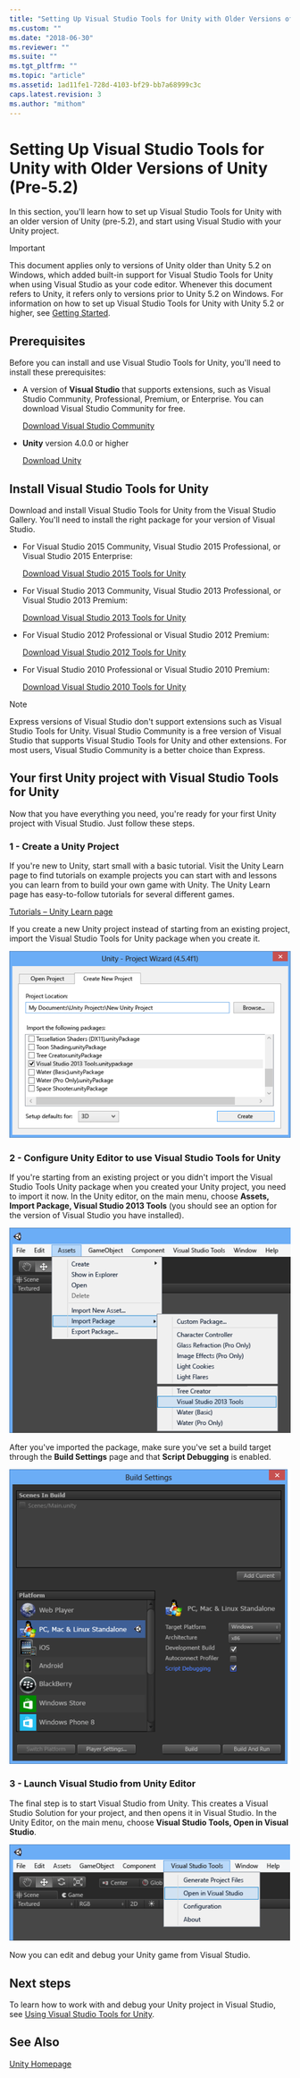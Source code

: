 ```yaml
---
title: "Setting Up Visual Studio Tools for Unity with Older Versions of Unity (Pre-5.2) | Microsoft Docs"
ms.custom: ""
ms.date: "2018-06-30"
ms.reviewer: ""
ms.suite: ""
ms.tgt_pltfrm: ""
ms.topic: "article"
ms.assetid: 1ad11fe1-728d-4103-bf29-bb7a68999c3c
caps.latest.revision: 3
ms.author: "mithom"
---
```

# Setting Up Visual Studio Tools for Unity with Older Versions of Unity (Pre-5.2)
In this section, you'll learn how to set up Visual Studio Tools for Unity with an older version of Unity (pre-5.2), and start using Visual Studio with your Unity project.  
  
> [!IMPORTANT]
>  This document applies only to versions of Unity older than Unity 5.2 on Windows, which added built-in support for Visual Studio Tools for Unity when using Visual Studio as your code editor. Whenever this document refers to Unity, it refers only to versions prior to Unity 5.2 on Windows. For information on how to set up Visual Studio Tools for Unity with Unity 5.2 or higher, see [Getting Started](../cross-platform/getting-started-with-visual-studio-tools-for-unity.md).  
  
## Prerequisites  
 Before you can install and use Visual Studio Tools for Unity, you'll need to install these prerequisites:  
  
-   A version of **Visual Studio** that supports extensions, such as Visual Studio Community, Professional, Premium, or Enterprise. You can download Visual Studio Community for free.  
  
     [Download Visual Studio Community](http://www.visualstudio.com/downloads/download-visual-studio-vs)  
  
-   **Unity** version 4.0.0 or higher  
  
     [Download Unity](https://unity3d.com/get-unity/download)  
  
## Install Visual Studio Tools for Unity  
 Download and install Visual Studio Tools for Unity from the Visual Studio Gallery. You'll need to install the right package for your version of Visual Studio.  
  
-   For Visual Studio 2015 Community, Visual Studio 2015 Professional, or Visual Studio 2015 Enterprise:  
  
     [Download Visual Studio 2015 Tools for Unity](https://visualstudiogallery.msdn.microsoft.com/8d26236e-4a64-4d64-8486-7df95156aba9)  
  
-   For Visual Studio 2013 Community, Visual Studio 2013 Professional, or Visual Studio 2013 Premium:  
  
     [Download Visual Studio 2013 Tools for Unity](https://visualstudiogallery.msdn.microsoft.com/20b80b8c-659b-45ef-96c1-437828fe7cf2)  
  
-   For Visual Studio 2012 Professional or Visual Studio 2012 Premium:  
  
     [Download Visual Studio 2012 Tools for Unity](https://visualstudiogallery.msdn.microsoft.com/7ab11d2a-f413-4ed6-b3de-ff1d05157714)  
  
-   For Visual Studio 2010 Professional or Visual Studio 2010 Premium:  
  
     [Download Visual Studio 2010 Tools for Unity](https://visualstudiogallery.msdn.microsoft.com/6e536faa-ce73-494a-a746-6a14753015f1)  
  
> [!NOTE]
>  Express versions of Visual Studio don't support extensions such as Visual Studio Tools for Unity. Visual Studio Community is a free version of Visual Studio that supports Visual Studio Tools for Unity and other extensions. For most users, Visual Studio Community is a better choice than Express.  
  
## Your first Unity project with Visual Studio Tools for Unity  
 Now that you have everything you need, you're ready for your first Unity project with Visual Studio. Just follow these steps.  
  
### 1 - Create a Unity Project  
 If you're new to Unity, start small with a basic tutorial. Visit the Unity Learn page to find tutorials on example projects you can start with and lessons you can learn from to build your own game with Unity. The Unity Learn page has easy-to-follow tutorials for several different games.  
  
 [Tutorials – Unity Learn page](http://unity3d.com/learn/tutorials/modules)  
  
 If you create a new Unity project instead of starting from an existing project, import the Visual Studio Tools for Unity package when you create it.  
  
 ![Create a new Unity project with the VSTU package.](../misc/media/vstu-configure-unity-import-vstu-new.png "vstu_configure_unity_import_vstu_new")  
  
### 2 - Configure Unity Editor to use Visual Studio Tools for Unity  
 If you're starting from an existing project or you didn't import the Visual Studio Tools Unity package when you created your Unity project, you need to import it now. In the Unity editor, on the main menu, choose **Assets, Import Package, Visual Studio 2013 Tools** (you should see an option for the version of Visual Studio you have installed).  
  
 ![Import the VSTU package into your Unity project.](../cross-platform/media/vstu-configure-unity-import-vstu.png "vstu_configure_unity_import_vstu")  
  
 After you've imported the package, make sure you've set a build target through the **Build Settings** page and that **Script Debugging** is enabled.  
  
 ![Configure the Unity build settings for debugging.](../cross-platform/media/vstu-debugging-build-settings.png "vstu_debugging_build_settings")  
  
### 3 - Launch Visual Studio from Unity Editor  
 The final step is to start Visual Studio from Unity. This creates a Visual Studio Solution for your project, and then opens it in Visual Studio. In the Unity Editor, on the main menu, choose **Visual Studio Tools, Open in Visual Studio**.  
  
 ![Open your unity project in Visual Studio.](../cross-platform/media/vstu-configure-open-in-visual-studio.png "vstu_configure_open_in_visual_studio")  
  
 Now you can edit and debug your Unity game from Visual Studio.  
  
## Next steps  
 To learn how to work with and debug your Unity project in Visual Studio, see [Using Visual Studio Tools for Unity](../cross-platform/using-visual-studio-tools-for-unity.md).  
  
## See Also  
 [Unity Homepage](http://unity3d.com)